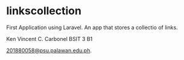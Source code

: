 # linkscollection
First Application using Laravel. An app that stores a collectio of links.

Ken Vincent C. Carbonel
BSIT 3 B1

201880058@psu.palawan.edu.ph.
